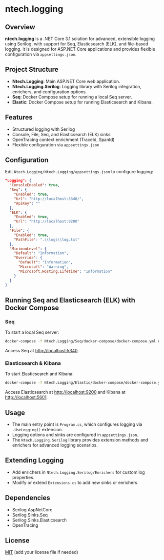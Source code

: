 # ntech.logging

## Overview

**ntech.logging** is a .NET Core 3.1 solution for advanced, extensible logging using Serilog, with support for Seq, Elasticsearch (ELK), and file-based logging. It is designed for ASP.NET Core applications and provides flexible configuration via `appsettings.json`.

## Project Structure

- **Ntech.Logging**: Main ASP.NET Core web application.
- **Ntech.Logging.Serilog**: Logging library with Serilog integration, enrichers, and configuration options.
- **Seq**: Docker Compose setup for running a local Seq server.
- **Elastic**: Docker Compose setup for running Elasticsearch and Kibana.

## Features

- Structured logging with Serilog
- Console, File, Seq, and Elasticsearch (ELK) sinks
- OpenTracing context enrichment (TraceId, SpanId)
- Flexible configuration via `appsettings.json`

## Configuration

Edit `Ntech.Logging/Ntech.Logging/appsettings.json` to configure logging:

```json
"Logging": {
  "ConsoleEnabled": true,
  "Seq": {
    "Enabled": true,
    "Url": "http://localhost:5340/",
    "ApiKey": ""
  },
  "ELK": {
    "Enabled": true,
    "Url": "http://localhost:9200"
  },
  "File": {
    "Enabled": true,
    "PathFile": ".\\logs\\log.txt"
  },
  "MinimumLevel": {
    "Default": "Information",
    "Override": {
      "Default": "Information",
      "Microsoft": "Warning",
      "Microsoft.Hosting.Lifetime": "Information"
    }
  }
}
```

## Running Seq and Elasticsearch (ELK) with Docker Compose

### Seq
To start a local Seq server:

```sh
docker-compose -f Ntech.Logging/Seq/docker-compose/docker-compose.yml up -d
```
Access Seq at [http://localhost:5340](http://localhost:5340).

### Elasticsearch & Kibana
To start Elasticsearch and Kibana:

```sh
docker-compose -f Ntech.Logging/Elastic/docker-compose/docker-compose.yml up -d
```
Access Elasticsearch at [http://localhost:9200](http://localhost:9200) and Kibana at [http://localhost:5601](http://localhost:5601).

## Usage

- The main entry point is `Program.cs`, which configures logging via `.UseLogging()` extension.
- Logging options and sinks are configured in `appsettings.json`.
- The `Ntech.Logging.Serilog` library provides extension methods and enrichers for advanced logging scenarios.

## Extending Logging

- Add enrichers in `Ntech.Logging.Serilog/Enrichers` for custom log properties.
- Modify or extend `Extensions.cs` to add new sinks or enrichers.

## Dependencies

- Serilog.AspNetCore
- Serilog.Sinks.Seq
- Serilog.Sinks.Elasticsearch
- OpenTracing

## License

[MIT](LICENSE) (add your license file if needed)